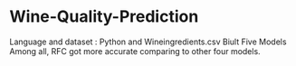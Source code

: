 # Wine-Quality-Prediction
Language and dataset : Python and Wineingredients.csv
Biult Five Models
Among all, RFC got more accurate comparing to other four models.
